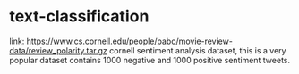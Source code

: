 # text-classification
link: https://www.cs.cornell.edu/people/pabo/movie-review-data/review_polarity.tar.gz
cornell sentiment analysis dataset, this is a very popular dataset contains 1000 negative and 1000 positive sentiment tweets.
